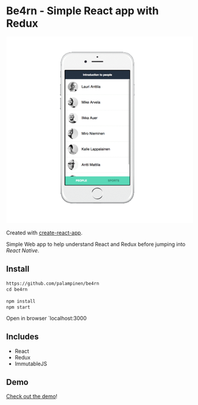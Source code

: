 # Be4rn - Simple React app with Redux

![Be4rn](https://raw.githubusercontent.com/palampinen/Be4rn/master/be4rn.gif)

Created with [create-react-app](https://github.com/facebookincubator/create-react-app/).

Simple Web app to help understand React and Redux before jumping into *React Native*.

## Install
```
https://github.com/palampinen/be4rn
cd be4rn

npm install
npm start
```
Open in browser `localhost:3000

## Includes
* React
* Redux
* ImmutableJS

## Demo

[Check out the demo](https://palampinen.github.io/be4rn)!
